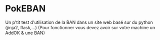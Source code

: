 
# PokEBAN
Un p'tit test d'utilisation de la BAN dans un site web basé sur du python (jinja2, flask,...)
(Pour fonctionner vous devez avoir sur votre machine un AddOK & une BAN)
